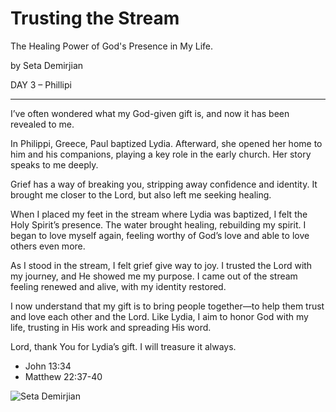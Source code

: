 # Trusting the Stream
The Healing Power of God's Presence in My Life.

by Seta Demirjian

DAY 3 – Phillipi

---

I’ve often wondered what my God-given gift is, and now it has been revealed to me.

In Philippi, Greece, Paul baptized Lydia. Afterward, she opened her home to him and his companions, playing a key role in the early church. Her story speaks to me deeply.

Grief has a way of breaking you, stripping away confidence and identity. It brought me closer to the Lord, but also left me seeking healing.

When I placed my feet in the stream where Lydia was baptized, I felt the Holy Spirit’s presence. The water brought healing, rebuilding my spirit. I began to love myself again, feeling worthy of God’s love and able to love others even more.

As I stood in the stream, I felt grief give way to joy. I trusted the Lord with my journey, and He showed me my purpose. I came out of the stream feeling renewed and alive, with my identity restored.

I now understand that my gift is to bring people together—to help them trust and love each other and the Lord. Like Lydia, I aim to honor God with my life, trusting in His work and spreading His word.

Lord, thank You for Lydia’s gift. I will treasure it always.

* John 13:34
* Matthew 22:37-40

![Seta Demirjian](img/Seta-Lydia.png)

